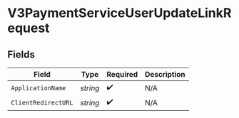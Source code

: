 # V3PaymentServiceUserUpdateLinkRequest


## Fields

| Field               | Type                | Required            | Description         |
| ------------------- | ------------------- | ------------------- | ------------------- |
| `ApplicationName`   | *string*            | :heavy_check_mark:  | N/A                 |
| `ClientRedirectURL` | *string*            | :heavy_check_mark:  | N/A                 |